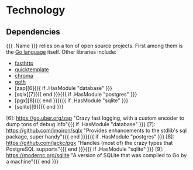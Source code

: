 # Technology

## Dependencies

{{{ .Name }}} relies on a ton of open source projects. First among them is the [Go language][1] itself. Other libraries include:

- [fasthttp][2]
- [quicktemplate][3]
- [chroma][4]
- [goth][5]
- [zap][6]{{{ if .HasModule "database" }}}
- [sqlx][7]{{{ end }}}{{{ if .HasModule "postgres" }}}
- [pgx][8]{{{ end }}}{{{ if .HasModule "sqlite" }}}
- [sqlite][9]{{{ end }}}


[1]: https://golang.org "What a great contribution to the world of engineering"
[2]: https://github.com/valyala/fasthttp "So much faster than the stdlib, and only slightly more annoying to work with"
[3]: https://github.com/valyala/quicktemplate "The only compile-time template engine that lets you control whitespace"
[4]: https://github.com/alecthomas/chroma "Renders a syntax-highlighted table in a surprisingly small amount of time"
[5]: https://github.com/markbates/goth "Handles OAuth for dozens of providers, works every time"
[6]: https://go.uber.org/zap "Crazy fast logging, with a custom encoder to dump tons of debug info"{{{ if .HasModule "database" }}}
[7]: https://github.com/jmoiron/sqlx "Provides enhancements to the stdlib's sql package, super handy"{{{ end }}}{{{ if .HasModule "postgres" }}}
[8]: https://github.com/jackc/pgx "Handles (most of) the crazy types that PostgreSQL supports"{{{ end }}}{{{ if .HasModule "sqlite" }}}
[9]: https://modernc.org/sqlite "A version of SQLite that was compiled to Go by a machine"{{{ end }}}
